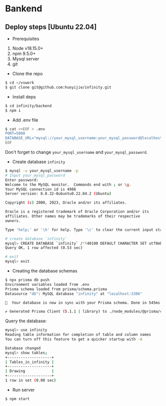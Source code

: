 # Bankend

## Deploy steps [Ubuntu 22.04]

* Prerequisites

1. Node v18.15.0+
2. npm 9.5.0+
3. Mysql server
4. git

* Clone the repo

```bash
$ cd ~/vswork
$ git clone git@github.com:huoyijie/infinity.git
```

* Install deps

```bash
$ cd infinity/backend
$ npm i
```

* Add .env file

```bash
$ cat <<EOF > .env
PORT=5000
DATABASE_URL="mysql://your_mysql_username:your_mysql_password@localhost:3306/infinity"
EOF
```

Don't forget to change `your_mysql_username` and `your_mysql_password`.

* Create database `infinity`

```bash
$ mysql -u your_mysql_username -p
# Input your_mysql_password
Enter password: 
Welcome to the MySQL monitor.  Commands end with ; or \g.
Your MySQL connection id is 4986
Server version: 8.0.32-0ubuntu0.22.04.2 (Ubuntu)

Copyright (c) 2000, 2023, Oracle and/or its affiliates.

Oracle is a registered trademark of Oracle Corporation and/or its
affiliates. Other names may be trademarks of their respective
owners.

Type 'help;' or '\h' for help. Type '\c' to clear the current input statement.

# create database `infinity`
mysql> CREATE DATABASE `infinity` /*!40100 DEFAULT CHARACTER SET utf8mb4 COLLATE utf8mb4_general_ci */ /*!80016 DEFAULT ENCRYPTION='N' */;
Query OK, 1 row affected (0.53 sec)

# exit
mysql> exit
```

* Creating the database schemas

```bash
$ npx prisma db push
Environment variables loaded from .env
Prisma schema loaded from prisma/schema.prisma
Datasource "db": MySQL database "infinity" at "localhost:3306"

🚀  Your database is now in sync with your Prisma schema. Done in 545ms

✔ Generated Prisma Client (5.1.1 | library) to ./node_modules/@prisma/client in 72ms
```

Query the database:

```bash
mysql> use infinity
Reading table information for completion of table and column names
You can turn off this feature to get a quicker startup with -A

Database changed
mysql> show tables;
+--------------------+
| Tables_in_infinity |
+--------------------+
| Drawing            |
+--------------------+
1 row in set (0.00 sec)
```

* Run server

```bash
$ npm start
```